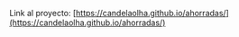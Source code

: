Link al proyecto: [https://candelaolha.github.io/ahorradas/](https://candelaolha.github.io/ahorradas/)